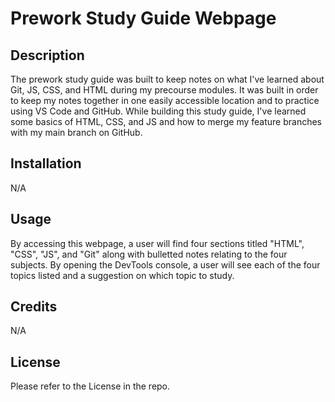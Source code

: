 # Prework Study Guide Webpage

## Description

The prework study guide was built to keep notes on what I've learned about Git, JS, CSS, and HTML during my precourse modules.
It was built in order to keep my notes together in one easily accessible location and to practice using VS Code and GitHub.
While building this study guide, I've learned some basics of HTML, CSS, and JS and how to merge my feature branches with my main branch on GitHub.

## Installation

N/A

## Usage

By accessing this webpage, a user will find four sections titled "HTML", "CSS", "JS", and "Git" along with bulletted notes relating to the four subjects. By opening the DevTools console, a user will see each of the four topics listed and a suggestion on which topic to study.

## Credits

N/A

## License

Please refer to the License in the repo.